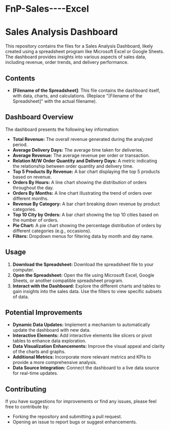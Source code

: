 # FnP-Sales----Excel
# Sales Analysis Dashboard

This repository contains the files for a Sales Analysis Dashboard, likely created using a spreadsheet program like Microsoft Excel or Google Sheets. The dashboard provides insights into various aspects of sales data, including revenue, order trends, and delivery performance.

## Contents

* **[Filename of the Spreadsheet]**: This file contains the dashboard itself, with data, charts, and calculations. (Replace "[Filename of the Spreadsheet]" with the actual filename).

## Dashboard Overview

The dashboard presents the following key information:

* **Total Revenue:** The overall revenue generated during the analyzed period.
* **Average Delivery Days:** The average time taken for deliveries.
* **Average Revenue:** The average revenue per order or transaction.
* **Relation M/W Order Quantity and Delivery Days:** A metric indicating the relationship between order quantity and delivery time.
* **Top 5 Products By Revenue:** A bar chart displaying the top 5 products based on revenue.
* **Orders By Hours:** A line chart showing the distribution of orders throughout the day.
* **Orders By Months:** A line chart illustrating the trend of orders over different months.
* **Revenue By Category:** A bar chart breaking down revenue by product categories.
* **Top 10 City by Orders:** A bar chart showing the top 10 cities based on the number of orders.
* **Pie Chart:** A pie chart showing the percentage distribution of orders by different categories (e.g., occasions).
* **Filters:** Dropdown menus for filtering data by month and day name.

## Usage

1.  **Download the Spreadsheet:** Download the spreadsheet file to your computer.
2.  **Open the Spreadsheet:** Open the file using Microsoft Excel, Google Sheets, or another compatible spreadsheet program.
3.  **Interact with the Dashboard:** Explore the different charts and tables to gain insights into the sales data. Use the filters to view specific subsets of data.

## Potential Improvements

* **Dynamic Data Updates:** Implement a mechanism to automatically update the dashboard with new data.
* **Interactive Elements:** Add interactive elements like slicers or pivot tables to enhance data exploration.
* **Data Visualization Enhancements:** Improve the visual appeal and clarity of the charts and graphs.
* **Additional Metrics:** Incorporate more relevant metrics and KPIs to provide a more comprehensive analysis.
* **Data Source Integration:** Connect the dashboard to a live data source for real-time updates.

## Contributing

If you have suggestions for improvements or find any issues, please feel free to contribute by:

* Forking the repository and submitting a pull request.
* Opening an issue to report bugs or suggest enhancements.
